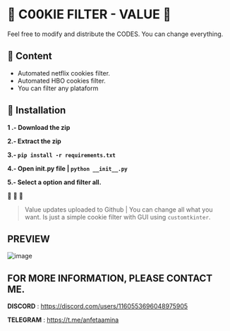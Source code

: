 # 🍪 C00KIE FILTER - VALUE 🍪

Feel free to modify and distribute the CODES. You can change everything.

## 📡  Content

- Automated netflix cookies filter.
- Automated HBO cookies filter.
- You can filter any plataform


## 💎 Installation

**1 .- Download the zip**

**2.- Extract the zip**

**3.- ```pip install -r requirements.txt```**

**4.- Open __init__.py file | ```python __init__.py```**

**5.- Select a option and filter all.**

👏 👏 👏 

> Value updates uploaded to Github | You can change all what you want. Is just a simple cookie filter with GUI using `customtkinter`.

## PREVIEW 
![image](https://github.com/user-attachments/assets/1462077d-839f-468f-a655-6138afcd70a9)


## FOR MORE INFORMATION, PLEASE CONTACT ME.

 **DISCORD** : https://discord.com/users/1160553696048975905
 
 **TELEGRAM** : https://t.me/anfetaamina
